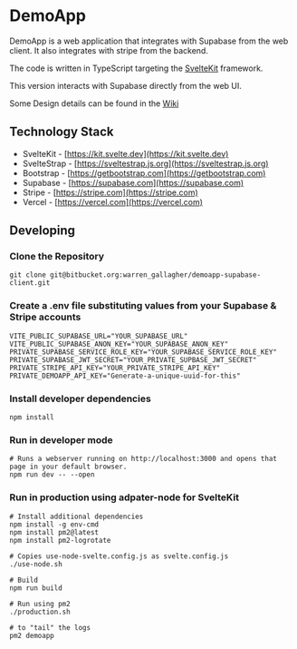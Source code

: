 # DemoApp 

DemoApp is a web application that integrates with Supabase from the web client. It also integrates with stripe from the backend.

The code is written in TypeScript targeting the [SvelteKit](https://kit.svelte.dev) framework.

This version interacts with Supabase directly from the web UI. 

Some Design details can be found in the [Wiki](https://github.com/warren-gallagher/demoapp-supabase-client/wiki)

## Technology Stack

* SvelteKit - [https://kit.svelte.dev](https://kit.svelte.dev)
* SvelteStrap - [https://sveltestrap.js.org](https://sveltestrap.js.org)
* Bootstrap - [https://getbootstrap.com](https://getbootstrap.com)
* Supabase - [https://supabase.com](https://supabase.com)
* Stripe - [https://stripe.com](https://stripe.com)
* Vercel - [https://vercel.com](https://vercel.com)

## Developing

### Clone the Repository
```
git clone git@bitbucket.org:warren_gallagher/demoapp-supabase-client.git
```

### Create a .env file substituting values from your Supabase & Stripe accounts
```
VITE_PUBLIC_SUPABASE_URL="YOUR_SUPABASE_URL"
VITE_PUBLIC_SUPABASE_ANON_KEY="YOUR_SUPABASE_ANON_KEY"
PRIVATE_SUPABASE_SERVICE_ROLE_KEY="YOUR_SUPABASE_SERVICE_ROLE_KEY"
PRIVATE_SUPABASE_JWT_SECRET="YOUR_PRIVATE_SUPBASE_JWT_SECRET"
PRIVATE_STRIPE_API_KEY="YOUR_PRIVATE_STRIPE_API_KEY"
PRIVATE_DEMOAPP_API_KEY="Generate-a-unique-uuid-for-this"
```

### Install developer dependencies
```
npm install
```

### Run in developer mode
```
# Runs a webserver running on http://localhost:3000 and opens that page in your default browser.
npm run dev -- --open
```

### Run in production using adpater-node for SvelteKit
```
# Install additional dependencies
npm install -g env-cmd
npm install pm2@latest
npm install pm2-logrotate

# Copies use-node-svelte.config.js as svelte.config.js
./use-node.sh

# Build
npm run build

# Run using pm2
./production.sh

# to "tail" the logs
pm2 demoapp
```
